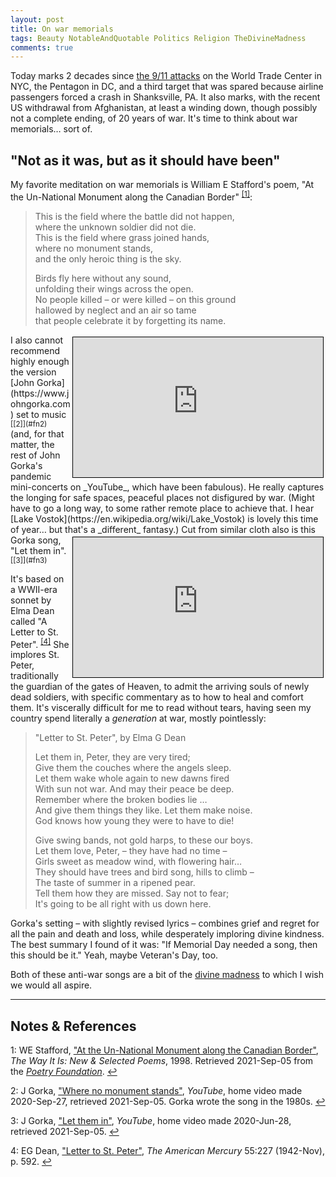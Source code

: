 ```yaml
---
layout: post
title: On war memorials
tags: Beauty NotableAndQuotable Politics Religion TheDivineMadness
comments: true
---
```


Today marks 2 decades since [the 9/11 attacks](https://en.wikipedia.org/wiki/September_11_attacks)
on the World Trade Center in NYC, the Pentagon in DC, and a third target that was
spared because airline passengers forced a crash in Shanksville, PA.  It also marks,
with the recent US withdrawal from Afghanistan, at least a winding down, though possibly not
a complete ending, of 20 years of war.  It's time to think about war memorials&hellip; sort of.  


## "Not as it was, but as it should have been"  

My favorite meditation on war memorials is William E Stafford's poem, "At the
Un-National Monument along the Canadian Border" <sup id="fn1a">[[1]](#fn1)</sup>:  

> This is the field where the battle did not happen,  
> where the unknown soldier did not die.  
> This is the field where grass joined hands,  
> where no monument stands,  
> and the only heroic thing is the sky.  
>  
> Birds fly here without any sound,  
> unfolding their wings across the open.  
> No people killed &ndash; or were killed &ndash; on this ground  
> hallowed by neglect and an air so tame  
> that people celebrate it by forgetting its name.  

<iframe width="400" height="224" src="https://www.youtube.com/embed/VkVhx7QSAx0" allow="accelerometer; encrypted-media; gyroscope; picture-in-picture" allowfullscreen style="float: right; margin: 3px 3px 3px 3px; border: 1px solid #000000;"></iframe>
I also cannot recommend highly enough the version [John Gorka](https://www.johngorka.com) set to
music <sup id="fn2a">[[2]](#fn2)</sup> (and, for that matter, the rest of John Gorka's
pandemic mini-concerts on _YouTube_, which have been fabulous).  He really captures the
longing for safe spaces, peaceful places not disfigured by war.  (Might have to go a long
way, to some rather remote place to achieve that.  I hear
[Lake Vostok](https://en.wikipedia.org/wiki/Lake_Vostok) is lovely this time of
year&hellip; but that's a _different_ fantasy.)  

<iframe width="400" height="224" src="https://www.youtube.com/embed/lqtGAMoRbC8" allow="accelerometer; encrypted-media; gyroscope; picture-in-picture" allowfullscreen style="float: right; margin: 3px 3px 3px 3px; border: 1px solid #000000;"></iframe>
Cut from similar cloth also is this Gorka song, "Let them in".  <sup id="fn3a">[[3]](#fn3)</sup>

It's based on a WWII-era sonnet by Elma Dean called "A Letter to St.
Peter". <sup id="fn4a">[[4]](#fn4)</sup> She implores St. Peter, traditionally the guardian of
the gates of Heaven, to admit the arriving souls of newly dead soldiers, with specific
commentary as to how to heal and comfort them.  It's viscerally difficult for me to read without
tears, having seen my country spend literally a _generation_ at war, mostly pointlessly:  

> "Letter to St. Peter", by Elma G Dean  
>  
> Let them in, Peter, they are very tired;  
> Give them the couches where the angels sleep.  
> Let them wake whole again to new dawns fired  
> With sun not war. And may their peace be deep.  
> Remember where the broken bodies lie &hellip;  
> And give them things they like. Let them make noise.  
> God knows how young they were to have to die!  
>  
> Give swing bands, not gold harps, to these our boys.  
> Let them love, Peter, &ndash; they have had no time &ndash;  
> Girls sweet as meadow wind, with flowering hair&hellip;  
> They should have trees and bird song, hills to climb &ndash;  
> The taste of summer in a ripened pear.  
> Tell them how they are missed. Say not to fear;  
> It's going to be all right with us down here.  

Gorka's setting &ndash; with slightly revised lyrics &ndash; combines grief and regret for
all the pain and death and loss, while desperately imploring divine kindness.  The best
summary I found of it was: "If Memorial Day needed a song, then this should be it."  Yeah,
maybe Veteran's Day, too.  

Both of these anti-war songs are a bit of the
[divine madness](https://en.wikipedia.org/wiki/Divine_madness) to which I wish we would all aspire.  

---

## Notes &amp; References  

<!--
<sup id="fn1a">[[1]](#fn1)</sup>
<a id="fn1">1</a>: [↩](#fn1a)  
-->

<a id="fn1">1</a>: WE Stafford, ["At the Un-National Monument along the Canadian Border"](https://www.poetryfoundation.org/poems/52881/at-the-un-national-monument-along-the-canadian-border), _The Way It Is: New & Selected Poems_, 1998.  Retrieved 2021-Sep-05 from the [_Poetry Foundation_](https://www.poetryfoundation.org/). [↩](#fn1a)  

<a id="fn2">2</a>: J Gorka, ["Where no monument stands"](https://www.youtube.com/watch?v=VkVhx7QSAx0), _YouTube_, home video made 2020-Sep-27, retrieved 2021-Sep-05. Gorka wrote the song in the 1980s. [↩](#fn2a)  

<a id="fn3">3</a>: J Gorka, ["Let them in"](https://www.youtube.com/watch?v=lqtGAMoRbC8), _YouTube_, home video made 2020-Jun-28, retrieved 2021-Sep-05. [↩](#fn3a)  

<a id="fn4">4</a>: EG Dean, ["Letter to St. Peter"](https://www.unz.com/PDF/PERIODICAL/AmMercury-1942nov/82-83/), _The American Mercury_ 55:227 (1942-Nov), p. 592. [↩](#fn4a)  
